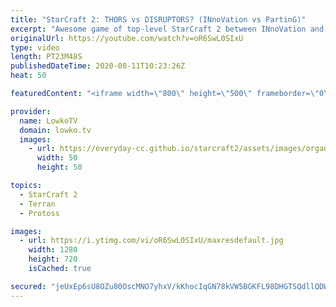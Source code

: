 ```yaml
---
title: "StarCraft 2: THORS vs DISRUPTORS? (INnoVation vs PartinG)"
excerpt: "Awesome game of top-level StarCraft 2 between INnoVation and PartinG. In this game of top level Terran versus Protoss both players have to constantly micro to get the most out of their StarCraft 2 units.  Get more videos & support my work: http://www.patreon.com/lowkotv  My second channel: http://lowko.tv/morelowko"
originalUrl: https://youtube.com/watch?v=oR6SwL0SIxU
type: video
length: PT23M48S
publishedDateTime: 2020-08-11T10:23:26Z
heat: 50

featuredContent: "<iframe width=\"800\" height=\"500\" frameborder=\"0\" src=\"https://www.youtube.com/embed/oR6SwL0SIxU\" allow=\"accelerometer; autoplay; encrypted-media; gyroscope; picture-in-picture\" allowfullscreen></iframe>"

provider:
  name: LowkoTV
  domain: lowko.tv
  images:
    - url: https://everyday-cc.github.io/starcraft2/assets/images/organizations/lowko.tv-50x50.jpg
      width: 50
      height: 50

topics:
  - StarCraft 2
  - Terran
  - Protoss

images:
  - url: https://i.ytimg.com/vi/oR6SwL0SIxU/maxresdefault.jpg
    width: 1280
    height: 720
    isCached: true

secured: "jeUxEp6sU8OZu80OscMNO7yhxV/kKhocIqGN78kVW5BGKFL98DHGTSQdllQDWH2SJKO+2HT9fadI4PNLX0v58+zvPNO1IOXO7j4UgNspUe/EFK3Y671t9uR59DF3DttBRErKR0ozaw3dphrlFk2MMpSnHBaDlvx0nVQyBg5mVDdIBTqVcDUUpcEuTy4wQ7lQJUCAffMHNwVVMXFrqHrZx/AzJ9JKNjlK6zurIo4oD4pnO6gXm7T7UzfctTZXf84SdVx6X6m5iWQrBMCzilWj9+/+AikTz6FQueMAWMlv9o/CdefXtjnfbIkir0XnzfpyCiwjuaBJXcFnm7LMGXokIDFGm7+7wB/SzzmuFEt2uBcaE9okP4Bzljim4h2EUScyLMEwmW4bX07/3CzTNAxP87KuqUJcqZLrLnShMazxMDy1AkT0OcO9qiNyHUpMr0Jo;eUkkPvvV/g/Ah36h4AK45g=="
---
```


